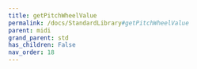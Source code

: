 ```yaml
---
title: getPitchWheelValue
permalink: /docs/StandardLibrary#getPitchWheelValue
parent: midi
grand_parent: std
has_children: False
nav_order: 18
---
```

